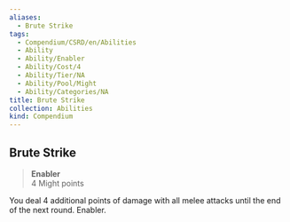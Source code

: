 ```yaml
---
aliases:
  - Brute Strike
tags:
  - Compendium/CSRD/en/Abilities
  - Ability
  - Ability/Enabler
  - Ability/Cost/4
  - Ability/Tier/NA
  - Ability/Pool/Might
  - Ability/Categories/NA
title: Brute Strike
collection: Abilities
kind: Compendium
---
```

## Brute Strike  
>**Enabler**  
>4 Might points
  
You deal 4 additional points of damage with all melee attacks until the end of the next round. Enabler.